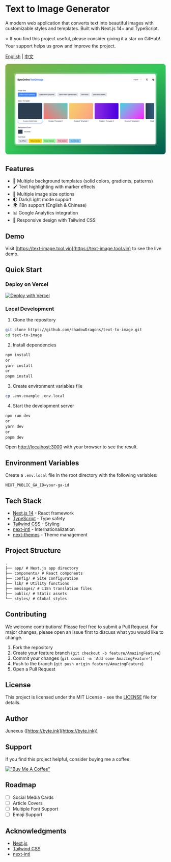 # Text to Image Generator

A modern web application that converts text into beautiful images with customizable styles and templates. Built with Next.js 14+ and TypeScript.

⭐ If you find this project useful, please consider giving it a star on GitHub! Your support helps us grow and improve the project.

[English](README.md) | [中文](README-zh.md)

![Byte Text Image Generator](./public/card.png)

## Features

- 🎨 Multiple background templates (solid colors, gradients, patterns)
- 🖌️ Text highlighting with marker effects
- 📏 Multiple image size options
- 🌓 Dark/Light mode support
- 🌍 i18n support (English & Chinese)
- 📊 Google Analytics integration
- 💅 Responsive design with Tailwind CSS

## Demo

Visit [https://text-image.tool.vin](https://text-image.tool.vin) to see the live demo.

## Quick Start

### Deploy on Vercel

[![Deploy with Vercel](https://vercel.com/button)](https://vercel.com/new/clone?repository-url=https://github.com/shadowDragons/text2image)

### Local Development

1. Clone the repository

```bash
git clone https://github.com/shadowDragons/text-to-image.git
cd text-to-image
```

2. Install dependencies

```bash
npm install
or
yarn install
or
pnpm install
```

3. Create environment variables file

```bash
cp .env.example .env.local
```

4. Start the development server

```bash
npm run dev
or
yarn dev
or
pnpm dev
```

Open [http://localhost:3000](http://localhost:3000) with your browser to see the result.

## Environment Variables

Create a `.env.local` file in the root directory with the following variables:

```env
NEXT_PUBLIC_GA_ID=your-ga-id
```

## Tech Stack

- [Next.js 14](https://nextjs.org/) - React framework
- [TypeScript](https://www.typescriptlang.org/) - Type safety
- [Tailwind CSS](https://tailwindcss.com/) - Styling
- [next-intl](https://next-intl-docs.vercel.app/) - Internationalization
- [next-themes](https://github.com/pacocoursey/next-themes) - Theme management

## Project Structure

```
.
├── app/ # Next.js app directory
├── components/ # React components
├── config/ # Site configuration
├── lib/ # Utility functions
├── messages/ # i18n translation files
├── public/ # Static assets
└── styles/ # Global styles
```

## Contributing

We welcome contributions! Please feel free to submit a Pull Request. For major changes, please open an issue first to discuss what you would like to change.

1. Fork the repository
2. Create your feature branch (`git checkout -b feature/AmazingFeature`)
3. Commit your changes (`git commit -m 'Add some AmazingFeature'`)
4. Push to the branch (`git push origin feature/AmazingFeature`)
5. Open a Pull Request

## License

This project is licensed under the MIT License - see the [LICENSE](LICENSE) file for details.

## Author

Junexus ([https://byte.ink](https://byte.ink))

## Support

If you find this project helpful, consider buying me a coffee:

[!["Buy Me A Coffee"](https://www.buymeacoffee.com/assets/img/custom_images/orange_img.png)](https://byte.ink/en/sponsor)

## Roadmap

- [ ] Social Media Cards
- [ ] Article Covers
- [ ] Multiple Font Support
- [ ] Emoji Support

## Acknowledgments

- [Next.js](https://nextjs.org/)
- [Tailwind CSS](https://tailwindcss.com/)
- [next-intl](https://next-intl-docs.vercel.app/)
